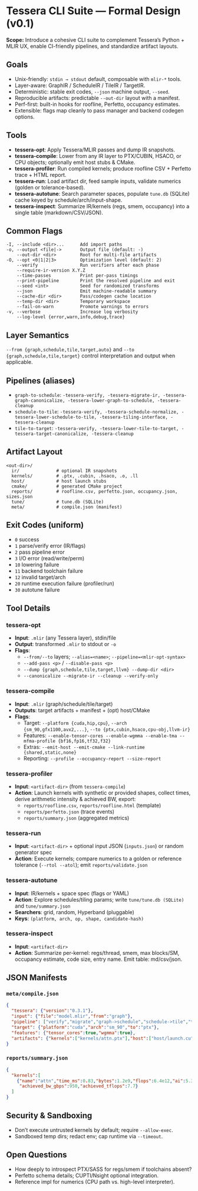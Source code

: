 <!-- MERGE_START -->
# Tessera CLI Suite — Formal Design (v0.1)

**Scope:** Introduce a cohesive CLI suite to complement Tessera’s Python + MLIR UX, enable CI-friendly pipelines, and standardize artifact layouts.

## Goals
- Unix-friendly: `stdin → stdout` default, composable with `mlir-*` tools.
- Layer-aware: GraphIR / ScheduleIR / TileIR / TargetIR.
- Deterministic: stable exit codes, `--json` machine output, `--seed`.
- Reproducible artifacts: predictable `--out-dir` layout with a manifest.
- Perf-first: built-in hooks for roofline, Perfetto, occupancy estimates.
- Extensible: flags map cleanly to pass manager and backend codegen options.

## Tools
- **tessera-opt**: Apply Tessera/MLIR passes and dump IR snapshots.
- **tessera-compile**: Lower from any IR layer to PTX/CUBIN, HSACO, or CPU objects; optionally emit host stubs & CMake.
- **tessera-profiler**: Run compiled kernels; produce roofline CSV + Perfetto trace + HTML report.
- **tessera-run**: Load artifact dir, feed sample inputs, validate numerics (golden or tolerance-based).
- **tessera-autotune**: Search parameter spaces, populate `tune.db` (SQLite) cache keyed by schedule/arch/input-shape.
- **tessera-inspect**: Summarize IR/kernels (regs, smem, occupancy) into a single table (markdown/CSV/JSON).

## Common Flags
```
-I, --include <dir>...      Add import paths
-o, --output <file|->       Output file (default: -)
    --out-dir <dir>         Root for multi-file artifacts
-O, --opt <0|1|2|3>         Optimization level (default: 2)
    --verify                Run verifiers after each phase
    --require-ir-version X.Y.Z
    --time-passes           Print per-pass timings
    --print-pipeline        Print the resolved pipeline and exit
    --seed <int>            Seed for randomized transforms
    --json                  Emit machine-readable summary
    --cache-dir <dir>       Pass/codegen cache location
    --temp-dir <dir>        Temporary workspace
    --fail-on-warn          Promote warnings to errors
-v, --verbose               Increase log verbosity
    --log-level {error,warn,info,debug,trace}
```

## Layer Semantics
`--from {graph,schedule,tile,target,auto}` and `--to {graph,schedule,tile,target}` control interpretation and output when applicable.

## Pipelines (aliases)
- `graph-to-schedule`: `-tessera-verify, -tessera-migrate-ir, -tessera-graph-canonicalize, -tessera-lower-graph-to-schedule, -tessera-cleanup`
- `schedule-to-tile`: `-tessera-verify, -tessera-schedule-normalize, -tessera-lower-schedule-to-tile, -tessera-tiling-interface, -tessera-cleanup`
- `tile-to-target`: `-tessera-verify, -tessera-lower-tile-to-target, -tessera-target-canonicalize, -tessera-cleanup`

## Artifact Layout
```
<out-dir>/
  ir/              # optional IR snapshots
  kernels/         # .ptx, .cubin, .hsaco, .o, .ll
  host/            # host launch stubs
  cmake/           # generated CMake project
  reports/         # roofline.csv, perfetto.json, occupancy.json, sizes.json
  tune/            # tune.db (SQLite)
  meta/            # compile.json (manifest)
```

## Exit Codes (uniform)
- `0` success
- `1` parse/verify error (IR/flags)
- `2` pass pipeline error
- `3` I/O error (read/write/perm)
- `10` lowering failure
- `11` backend toolchain failure
- `12` invalid target/arch
- `20` runtime execution failure (profiler/run)
- `30` autotune failure

## Tool Details

### tessera-opt
- **Input**: `.mlir` (any Tessera layer), stdin/file
- **Output**: transformed `.mlir` to stdout or `-o`
- **Flags**:
  - `--from/--to` layers; `--alias=<name>`; `--pipeline=<mlir-opt-syntax>`
  - `--add-pass <p>` / `--disable-pass <p>`
  - `--dump {graph,schedule,tile,target,llvm} --dump-dir <dir>`
  - `--canonicalize --migrate-ir --cleanup --verify-only`

### tessera-compile
- **Input**: `.mlir` (graph/schedule/tile/target)
- **Outputs**: target artifacts + manifest + (opt) host/CMake
- **Flags**:
  - Target: `--platform {cuda,hip,cpu}`, `--arch {sm_90,gfx1100,avx2,...}`, `--to {ptx,cubin,hsaco,cpu-obj,llvm-ir}`
  - Features: `--enable-tensor-cores --enable-wgmma --enable-tma --mfma-profile {bf16,fp16,tf32,f32}`
  - Extras: `--emit-host --emit-cmake --link-runtime {shared,static,none}`
  - Reporting: `--profile --occupancy-report --size-report`

### tessera-profiler
- **Input**: `<artifact-dir>` (from `tessera-compile`)
- **Action**: Launch kernels with synthetic or provided shapes, collect times, derive arithmetic intensity & achieved BW, export:
  - `reports/roofline.csv`, `reports/roofline.html` (template)
  - `reports/perfetto.json` (trace events)
  - `reports/summary.json` (aggregated metrics)

### tessera-run
- **Input**: `<artifact-dir>` + optional input JSON (`inputs.json`) or random generator spec
- **Action**: Execute kernels; compare numerics to a golden or reference tolerance (`--rtol --atol`); emit `reports/validate.json`

### tessera-autotune
- **Input**: IR/kernels + space spec (flags or YAML)
- **Action**: Explore schedules/tiling params; write `tune/tune.db (SQLite)` and `tune/summary.json`
- **Searchers**: grid, random, Hyperband (pluggable)
- **Keys**: `(platform, arch, op, shape, candidate-hash)`

### tessera-inspect
- **Input**: `<artifact-dir>`
- **Action**: Summarize per-kernel: regs/thread, smem, max blocks/SM, occupancy estimate, code size, entry name. Emit table: md/csv/json.

## JSON Manifests

### `meta/compile.json`
```json
{
  "tessera": {"version":"0.3.1"},
  "input": {"file":"model.mlir","from":"graph"},
  "pipeline": ["verify","migrate","graph->schedule","schedule->tile","tile->target","codegen"],
  "target": {"platform":"cuda","arch":"sm_90","to":"ptx"},
  "features": {"tensor_cores":true,"wgmma":true},
  "artifacts": {"kernels":["kernels/attn.ptx"],"host":["host/launch.cu"]}
}
```

### `reports/summary.json`
```json
{
  "kernels":[
    {"name":"attn","time_ms":0.83,"bytes":1.2e9,"flops":6.4e12,"ai":5.3,
     "achieved_bw_gbps":950,"achieved_tflops":7.7}
  ]
}
```

## Security & Sandboxing
- Don’t execute untrusted kernels by default; require `--allow-exec`.
- Sandboxed temp dirs; redact env; cap runtime via `--timeout`.

## Open Questions
- How deeply to introspect PTX/SASS for regs/smem if toolchains absent?
- Perfetto schema details; CUPTI/Nsight optional integration.
- Reference impl for numerics (CPU path vs. high-level interpreter).

<!-- MERGE_END -->

